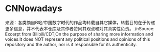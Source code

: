 # CNNowadays
来源：各类摘自B站/中国数字时代的作品均转载自其它媒体，转载目的在于传递更多信息，并不代表本仓库及其作者赞同其观点和对其真实性负责。
/nSource: Excerpt from Bilibili/CDT,On the purpose of sharing more information and voices.It does NOT represent any political positions and opinions of this repository and the author, nor is it responsible for its authenticity.
